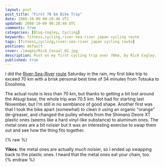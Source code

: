 ```yaml
---           
layout: post
post_title: "First 70 km Bike Trip"
date: 2008-10-09 00:28:40 UTC
updated: 2008-10-09 00:28:40 UTC
comments: true
categories: [Blog-Cogley, Cycling]
keywords: fitness,cycling,river-sea-river japan cycling route
tags: [fitness,cycling,river-sea-river japan cycling route]
posticon: default
cover: /images/Rick_Casual_01.jpg
description: Post on my first cycling trip over 70km, by Rick Cogley.
published: true
---
```

 
I did the [River-Sea-River](http://maps.google.com/maps/ms?ie=UTF8&hl=en&msa=0&msid=103784915361440638280.000455562e15ff1532d54&z=11) [route](/resources/rick-cogley-cycling-routes/) Saturday in the rain, my first bike trip to exceed 70 km with a brisk personal best time of 34 minutes from Totsuka to Enoshima. 

<!--more--> 

The actual route is less than 70 km, but thanks to getting a bit lost around the Atsugi base, the whole trip was 70.5 km. Not bad for starting last November, but I'm still in no semblance of good shape. Another first was that I took the bike apart (somewhat) to clean it using an organic "orange" de-greaser, and changed the pulley wheels from the Shimano Deore XT plastic ones (seems like a hard vinyl-like substance) to aluminum ones. The metal ones are a bit noisier but it was an interesting exercise to swap them out and see how the thing fits together.

{% raw %}<div class="alert alert-warning"><strong>Yikes</strong>: the metal ones are actually _much_ noisier, so I ended up swapping back to the plastic ones. I heard that the metal ones eat your chain, too.</div>{% endraw %}
